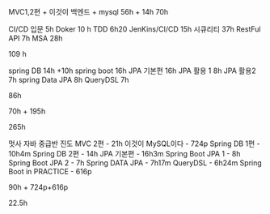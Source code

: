 MVC1,2편 + 이것이 백엔드 + mysql 
56h + 14h
70h

CI/CD 입문 
5h 
Doker 
10 h 
TDD 
6h20 
JenKins/CI/CD 
15h 
시큐리티 
37h 
RestFul API
7h 
MSA 
28h 

109 h

spring DB 
14h +10h
spring boot 
16h 
JPA 기본편 
16h 
JPA 활용 1 
8h 
JPA 활용2
7h 
spring Data JPA 
8h 
QueryDSL 
7h

86h 


70h + 195h 

265h 


멋사 자바 중급반 진도 
MVC 2편 - 21h 
이것이 MySQL이다 - 724p 
Spring DB 1편 - 10h4m
Spring DB 2편 - 14h
JPA 기본편 - 16h3m
Spring Boot JPA 1 - 8h 
Spring Boot JPA 2 - 7h
Spring DATA JPA - 7h17m
QueryDSL - 6h24m 
Spring Boot in PRACTICE - 616p 

90h + 724p+616p 

22.5h 











